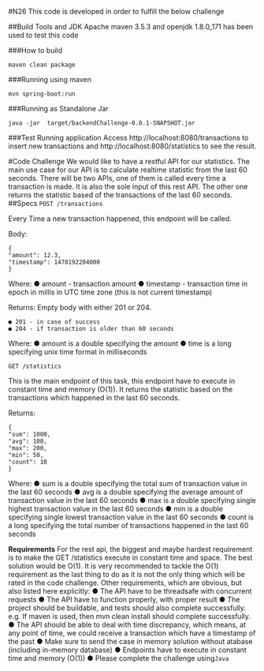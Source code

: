 #N26
This code is developed in order to fulfill the below challenge

##Build Tools and JDK
Apache maven 3.5.3 and openjdk 1.8.0_171 has been used to test this code

###How to build
```
maven clean package
```

###Running using maven
```
mvn spring-boot:run
```

###Running as Standalone Jar
```
‍java -jar  target/backendChallenge-0.0.1-SNAPSHOT.jar
```
###Test Running application
Access http://localhost:8080/transactions to insert new transactions and http://localhost:8080/statistics to see the result.

#Code Challenge
We would like to have a restful API for our statistics. The main use case for our API is to calculate realtime statistic from the last 60 seconds. There will be two APIs, one of them is called every time a transaction is made. It is also the sole input of this rest API. The other one returns the statistic based of the transactions of the last 60 seconds.
##Specs
`POST /transactions`

Every Time a new transaction happened, this endpoint will be called.

Body:
```
{
"amount": 12.3,
"timestamp": 1478192204000
}
```

Where:
● amount - transaction amount
● timestamp - transaction time in epoch in millis in UTC time zone (this is not current timestamp)

Returns: Empty body with either 201 or 204.
```
● 201 - in case of success
● 204 - if transaction is older than 60 seconds
```
Where:
● amount is a double specifying the amount
● time is a long specifying unix time format in milliseconds

`GET​ ​/statistics`

This is the main endpoint of this task, this endpoint have to execute in constant time and
memory (O(1)). It returns the statistic based on the transactions which happened in the last 60
seconds.

Returns:
```
{
"sum": 1000,
"avg": 100,
"max": 200,
"min": 50,
"count": 10
}
```

Where:
● sum is a double specifying the total sum of transaction value in the last 60 seconds
● avg is a double specifying the average amount of transaction value in the last 60 seconds
● max is a double specifying single highest transaction value in the last 60 seconds
● min is a double specifying single lowest transaction value in the last 60 seconds
● count is a long specifying the total number of transactions happened in the last 60
seconds

**Requirements**
For the rest api, the biggest and maybe hardest requirement is to make the GET /statistics execute in constant time and space. The best solution would be O(1). It is very recommended to tackle the O(1) requirement as the last thing to do as it is not the only thing which will be rated in the code challenge.
Other requirements, which are obvious, but also listed here explicitly:
● The API have to be threadsafe with concurrent requests
● The API have to function properly, with proper result
● The project should be buildable, and tests should also complete successfully. e.g. If maven is used, then mvn clean install should complete successfully.
● The API should be able to deal with time discrepancy, which means, at any point of time, we could receive a transaction which have a timestamp of the past
● Make sure to send the case in memory solution without atabase (including in-memory database)
● Endpoints have to execute in constant time and memory (O(1))
● Please​ ​complete​ ​the​ ​challenge​ ​using​ ​`Java`
